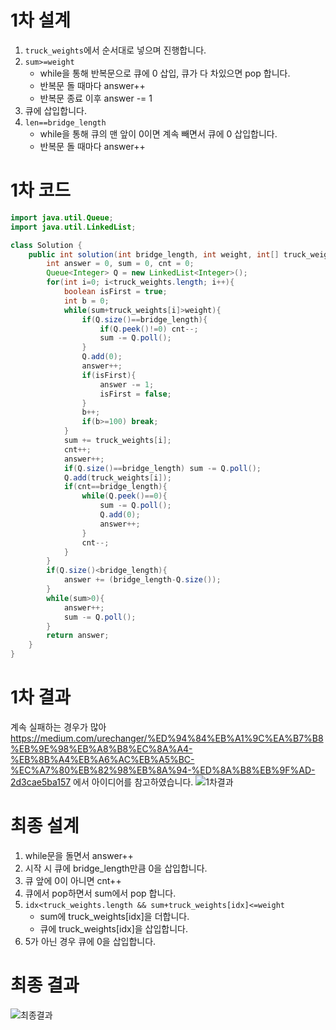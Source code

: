 # 1차 설계
1. `truck_weights`에서 순서대로 넣으며 진행합니다.
2. `sum>=weight`
    - while을 통해 반복문으로 큐에 0 삽입, 큐가 다 차있으면 pop 합니다.  
    - 반복문 돌 때마다 answer++  
    - 반복문 종료 이후 answer -= 1
3. 큐에 삽입합니다.
4. `len==bridge_length`
    - while을 통해 큐의 맨 앞이 0이면 계속 빼면서 큐에 0 삽입합니다.
    - 반복문 돌 때마다 answer++

# 1차 코드

```java
import java.util.Queue;
import java.util.LinkedList;

class Solution {
    public int solution(int bridge_length, int weight, int[] truck_weights) {
        int answer = 0, sum = 0, cnt = 0;
        Queue<Integer> Q = new LinkedList<Integer>();
        for(int i=0; i<truck_weights.length; i++){
            boolean isFirst = true;
            int b = 0;
            while(sum+truck_weights[i]>weight){
                if(Q.size()==bridge_length){
                    if(Q.peek()!=0) cnt--;
                    sum -= Q.poll();
                }
                Q.add(0);
                answer++;
                if(isFirst){
                    answer -= 1;
                    isFirst = false;
                }
                b++;
                if(b>=100) break;
            }
            sum += truck_weights[i];
            cnt++;
            answer++;
            if(Q.size()==bridge_length) sum -= Q.poll();
            Q.add(truck_weights[i]);
            if(cnt==bridge_length){
                while(Q.peek()==0){
                    sum -= Q.poll();
                    Q.add(0);
                    answer++;
                }
                cnt--;
            }
        }
        if(Q.size()<bridge_length){
            answer += (bridge_length-Q.size());
        }
        while(sum>0){
            answer++;
            sum -= Q.poll();
        }
        return answer;
    }
}
```

# 1차 결과
계속 실패하는 경우가 많아 https://medium.com/urechanger/%ED%94%84%EB%A1%9C%EA%B7%B8%EB%9E%98%EB%A8%B8%EC%8A%A4-%EB%8B%A4%EB%A6%AC%EB%A5%BC-%EC%A7%80%EB%82%98%EB%8A%94-%ED%8A%B8%EB%9F%AD-2d3cae5ba157 에서 아이디어를 참고하였습니다.
![1차결과](https://user-images.githubusercontent.com/59535609/131224814-73a43edb-874b-4622-a246-cec280950181.jpg)

# 최종 설계
1. while문을 돌면서 answer++
2. 시작 시 큐에 bridge_length만큼 0을 삽입합니다.
3. 큐 앞에 0이 아니면 cnt++
4. 큐에서 pop하면서 sum에서 pop 합니다.
5. `idx<truck_weights.length && sum+truck_weights[idx]<=weight`
    - sum에 truck_weights[idx]을 더합니다.
    - 큐에 truck_weights[idx]을 삽입합니다.
6. 5가 아닌 경우 큐에 0을 삽입합니다.

# 최종 결과
![최종결과](https://user-images.githubusercontent.com/59535609/131224823-76d63e83-9f74-4c49-920d-1bae01e2bbc6.jpg)